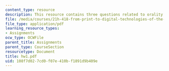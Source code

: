 ```yaml
---
content_type: resource
description: This resource contains three questions related to orality and literacy.
file: /media/courses/21h-418-from-print-to-digital-technologies-of-the-word-1450-present-fall-2005/108f7d027cd0f07e410bf1891d9b409e_hw1.pdf
file_type: application/pdf
learning_resource_types:
- Assignments
ocw_type: OCWFile
parent_title: Assignments
parent_type: CourseSection
resourcetype: Document
title: hw1.pdf
uid: 108f7d02-7cd0-f07e-410b-f1891d9b409e
---
```

